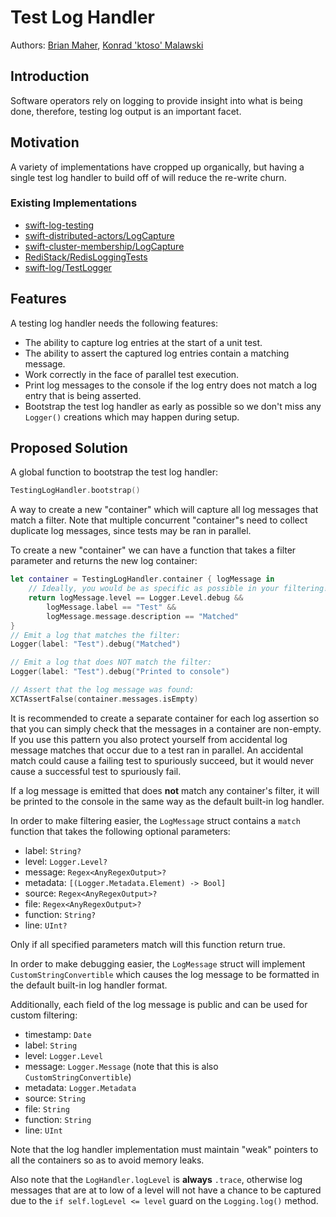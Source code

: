 # Test Log Handler

Authors: [Brian Maher](https://github.com/brimworks), [Konrad 'ktoso' Malawski](https://github.com/ktoso)

## Introduction

Software operators rely on logging to provide insight into what is being done,
therefore, testing log output is an important facet.

## Motivation

A variety of implementations have cropped up organically, but having a single
test log handler to build off of will reduce the re-write churn.

### Existing Implementations

* [swift-log-testing](https://github.com/neallester/swift-log-testing)
* [swift-distributed-actors/LogCapture](https://github.com/apple/swift-distributed-actors/blob/main/Sources/DistributedActorsTestKit/LogCapture.swift)
* [swift-cluster-membership/LogCapture](https://github.com/apple/swift-cluster-membership/blob/main/Tests/SWIMTestKit/LogCapture.swift)
* [RediStack/RedisLoggingTests](https://github.com/swift-server/RediStack/blob/master/Tests/RediStackIntegrationTests/RedisLoggingTests.swift)
* [swift-log/TestLogger](https://github.com/apple/swift-log/blob/main/Tests/LoggingTests/TestLogger.swift#L52)


## Features

A testing log handler needs the following features:
* The ability to capture log entries at the start of a unit test.
* The ability to assert the captured log entries contain a matching message.
* Work correctly in the face of parallel test execution.
* Print log messages to the console if the log entry does not match a log entry
  that is being asserted.
* Bootstrap the test log handler as early as possible so we don't miss any
  `Logger()` creations which may happen during setup.

## Proposed Solution

A global function to bootstrap the test log handler:

```swift
TestingLogHandler.bootstrap()
```

A way to create a new "container" which will capture all log messages that match
a filter. Note that multiple concurrent "container"s need to collect duplicate
log messages, since tests may be ran in parallel.

To create a new "container" we can have a function that takes a filter parameter
and returns the new log container:

```swift
let container = TestingLogHandler.container { logMessage in
    // Ideally, you would be as specific as possible in your filtering!
    return logMessage.level == Logger.Level.debug &&
        logMessage.label == "Test" &&
        logMessage.message.description == "Matched"
}
// Emit a log that matches the filter:
Logger(label: "Test").debug("Matched")

// Emit a log that does NOT match the filter:
Logger(label: "Test").debug("Printed to console")

// Assert that the log message was found:
XCTAssertFalse(container.messages.isEmpty)
```

It is recommended to create a separate container for each log assertion so that
you can simply check that the messages in a container are non-empty. If you use
this pattern you also protect yourself from accidental log message matches that
occur due to a test ran in parallel. An accidental match could cause a failing
test to spuriously succeed, but it would never cause a successful test to
spuriously fail.

If a log message is emitted that does **not** match any container's filter, it
will be printed to the console in the same way as the default built-in log
handler.

In order to make filtering easier, the `LogMessage` struct contains a `match`
function that takes the following optional parameters:
* label: `String?`
* level: `Logger.Level?`
* message: `Regex<AnyRegexOutput>?`
* metadata: `[(Logger.Metadata.Element) -> Bool]`
* source: `Regex<AnyRegexOutput>?`
* file: `Regex<AnyRegexOutput>?`
* function: `String?`
* line: `UInt?`

Only if all specified parameters match will this function return true.

In order to make debugging easier, the `LogMessage` struct will implement
`CustomStringConvertible` which causes the log message to be formatted in the
default built-in log handler format.

Additionally, each field of the log message is public and can be used for
custom filtering:
* timestamp: `Date`
* label: `String`
* level: `Logger.Level`
* message: `Logger.Message` (note that this is also `CustomStringConvertible`)
* metadata: `Logger.Metadata`
* source: `String`
* file: `String`
* function: `String`
* line: `UInt`

Note that the log handler implementation must maintain "weak" pointers to all
the containers so as to avoid memory leaks.

Also note that the `LogHandler.logLevel` is **always** `.trace`, otherwise log
messages that are at to low of a level will not have a chance to be captured
due to the `if self.logLevel <= level` guard on the `Logging.log()` method.
